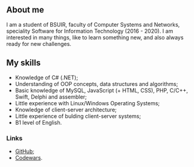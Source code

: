 ## About me
I am a student of BSUIR, faculty of Computer Systems and Networks, speciality Software for Information Technology (2016 - 2020). I am interested in many things, like to learn something new, and also always ready for new challenges.

## My skills
* Knowledge of C# (.NET);
* Understanding of OOP concepts, data structures and algorithms;
* Basic knowledge of MySQL, JavaScript (+ HTML, CSS), PHP, C/С++, Swift, Delphi and assembler;
* Little experience with Linux/Windows Operating Systems;
* Knowledge of client-server architecture;
* Little experience of bulding client-server systems;
* B1 level of English.



### Links
* [GitHub](https://github.com/AnnZh);
* [Codewars](https://www.codewars.com/users/AnnZh).
